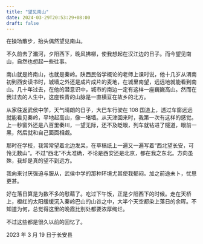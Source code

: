 ```yaml
---
title: "望见南山"
date: 2024-03-29T20:53:29+08:00
draft: false
---
```


在操场散步，抬头偶然望见南山。

不久前去了灞河，夕阳西下，晚风拂柳，使我想起在汉江边的日子。而今望见南山，自然也想起一些往事。

南山就是终南山，也就是秦岭。陕西民俗学概论的老师上课时说，他十几岁从渭南初到西安读书时，城墙之外还是成片成片的麦地，在城里南望，远远地就能看到南山。几十年过去，在他的潜意识中，城市的南边一定有这样一座巍巍高山。然而在我过去的人生中，这座铁青的山脉是一直横亘在故乡的北方。

从家往返武侯中学，天气晴朗的日子，大巴车行驶在 108 国道上，透过车窗远远就能看见秦岭，平地起高山，像一堵墙。从天津回来时，我第一次有这样的感觉。上一秒窗外还是八百里秦川，一望无际，还不及眨眼，列车就钻进了隧道，眼前一黑，然后就和自己面面相觑。

那时在学校，我常常望着北边发呆，在草稿纸上一遍又一遍写着“西北望长安，可怜无数山”。不过“西北”不太准确，不论是西安还是北京，都在我之东北。方向虽殊，我却是真的望不到远方。

我向来讨厌强迫与服从，武侯中学的那种环境尤其使我郁闷。加之前途未卜，忧思更甚。

好在落日算是为数不多的慰藉了。吃过下午饭，正是夕阳西下的时候。走在天桥上，橙红的太阳缓缓沉入秦岭巴山的山谷之中，大半个天空都染上落日的余晖。不知道为何，总觉得这里的晚霞比别处都要浓厚绚烂。

不过这些都是很久以前的回忆了。

2023 年 3 月 19 日于长安县
